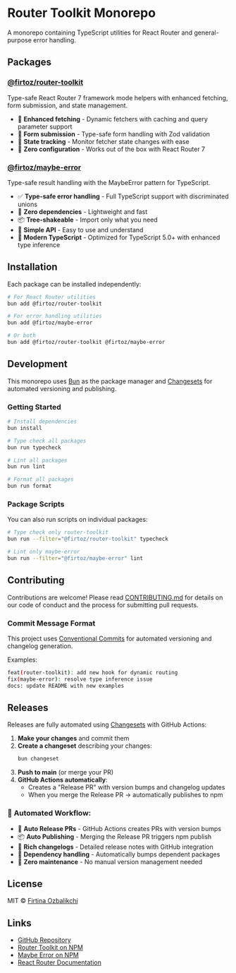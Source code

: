 # Router Toolkit Monorepo

A monorepo containing TypeScript utilities for React Router and general-purpose error handling.

## Packages

### [@firtoz/router-toolkit](./packages/router-toolkit)

Type-safe React Router 7 framework mode helpers with enhanced fetching, form submission, and state management.

- 🚀 **Enhanced fetching** - Dynamic fetchers with caching and query parameter support
- 📝 **Form submission** - Type-safe form handling with Zod validation
- 🔄 **State tracking** - Monitor fetcher state changes with ease
- 🎯 **Zero configuration** - Works out of the box with React Router 7

### [@firtoz/maybe-error](./packages/maybe-error)

Type-safe result handling with the MaybeError pattern for TypeScript.

- ✅ **Type-safe error handling** - Full TypeScript support with discriminated unions
- 🚀 **Zero dependencies** - Lightweight and fast
- 📦 **Tree-shakeable** - Import only what you need
- 🎯 **Simple API** - Easy to use and understand
- 🔧 **Modern TypeScript** - Optimized for TypeScript 5.0+ with enhanced type inference

## Installation

Each package can be installed independently:

```bash
# For React Router utilities
bun add @firtoz/router-toolkit

# For error handling utilities
bun add @firtoz/maybe-error

# Or both
bun add @firtoz/router-toolkit @firtoz/maybe-error
```

## Development

This monorepo uses [Bun](https://bun.sh/) as the package manager and [Changesets](https://github.com/changesets/changesets) for automated versioning and publishing.

### Getting Started

```bash
# Install dependencies
bun install

# Type check all packages
bun run typecheck

# Lint all packages
bun run lint

# Format all packages
bun run format
```

### Package Scripts

You can also run scripts on individual packages:

```bash
# Type check only router-toolkit
bun run --filter="@firtoz/router-toolkit" typecheck

# Lint only maybe-error
bun run --filter="@firtoz/maybe-error" lint
```

## Contributing

Contributions are welcome! Please read [CONTRIBUTING.md](./CONTRIBUTING.md) for details on our code of conduct and the process for submitting pull requests.

### Commit Message Format

This project uses [Conventional Commits](https://www.conventionalcommits.org/) for automated versioning and changelog generation.

Examples:
```bash
feat(router-toolkit): add new hook for dynamic routing
fix(maybe-error): resolve type inference issue
docs: update README with new examples
```

## Releases

Releases are fully automated using [Changesets](https://github.com/changesets/changesets) with GitHub Actions:

1. **Make your changes** and commit them
2. **Create a changeset** describing your changes:
   ```bash
   bun changeset
   ```
3. **Push to main** (or merge your PR)
4. **GitHub Actions automatically**:
   - Creates a "Release PR" with version bumps and changelog updates
   - When you merge the Release PR → automatically publishes to npm

### 🤖 **Automated Workflow:**
- 🔄 **Auto Release PRs** - GitHub Actions creates PRs with version bumps
- 📦 **Auto Publishing** - Merging the Release PR triggers npm publish
- 📝 **Rich changelogs** - Detailed release notes with GitHub integration
- 🔗 **Dependency handling** - Automatically bumps dependent packages
- 🎯 **Zero maintenance** - No manual version management needed

## License

MIT © [Firtina Ozbalikchi](https://github.com/firtoz)

## Links

- [GitHub Repository](https://github.com/firtoz/router-toolkit)
- [Router Toolkit on NPM](https://npmjs.com/package/@firtoz/router-toolkit)
- [Maybe Error on NPM](https://npmjs.com/package/@firtoz/maybe-error)
- [React Router Documentation](https://reactrouter.com) 